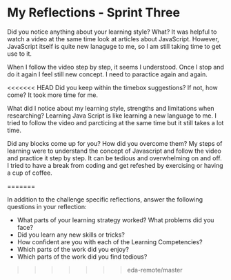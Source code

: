 # My Reflections - Sprint Three


Did you notice anything about your learning style? What?
It was helpful to watch a video at the same time look at articles about JavaScript. However, JavaScript itself is quite new lanaguge to me, so I am still taking time to get use to it.

When I follow the video step by step, it seems I understood. Once I stop and do it again I feel still new concept. I need to paractice again and  again.

<<<<<<< HEAD
Did you keep within the timebox suggestions? If not, how come?
It took more time for me. 

What did I notice about my learning style, strengths and limitations when researching?
Learning Java Script is like learning a new language to me. I tried to follow the video and parcticing at the same time but it still takes  a lot time. 

Did any blocks come up for you? How did you overcome them?
My steps of learning were to understand the concept of Javascript and follow the video and practice it step by step. It can be tedious and overwhelming  on and off. I tried to have a break from coding and get refeshed by exercising or having a cup of coffee.

=======







In addition to the challenge specific reflections, answer the following questions in your reflection:

* What parts of your learning strategy worked? What problems did you face?
* Did you learn any new skills or tricks?
* How confident are you with each of the Learning Competencies?
* Which parts of the work did you enjoy?
* Which parts of the work did you find tedious?
>>>>>>> eda-remote/master
